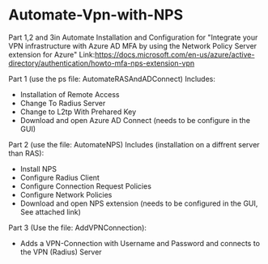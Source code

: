 # Automate-Vpn-with-NPS
Part 1,2 and 3in Automate Installation and Configuration for "Integrate your VPN infrastructure with Azure AD MFA by using the Network Policy Server extension for Azure" Link:https://docs.microsoft.com/en-us/azure/active-directory/authentication/howto-mfa-nps-extension-vpn

Part 1 (use the ps file: AutomateRASAndADConnect) Includes:

* Installation of Remote Access
* Change To Radius Server
* Change to L2tp With Prehared Key
* Download and open Azure AD Connect (needs to be configure in the GUI)

Part 2 (use the file: AutomateNPS) Includes (installation on a diffrent server than RAS):

* Install NPS
* Configure Radius Client
* Configure Connection Request Policies
* Configure Network Policies
* Download and open NPS extension (needs to be configured in the GUI, See attached link)

Part 3 (Use the file: AddVPNConnection):

* Adds a VPN-Connection with Username and Password and connects to the VPN (Radius) Server
